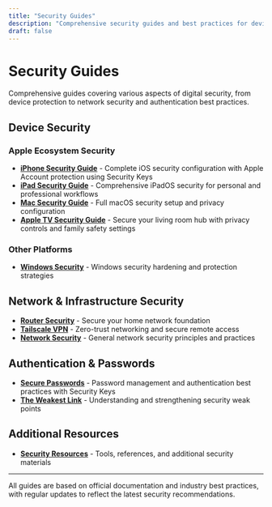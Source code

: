 ```yaml
---
title: "Security Guides"
description: "Comprehensive security guides and best practices for devices, networks, and digital security"
draft: false
---
```


# Security Guides

Comprehensive guides covering various aspects of digital security, from device protection to network security and authentication best practices.

## Device Security

### Apple Ecosystem Security
- **[iPhone Security Guide](./iphone-security/)** - Complete iOS security configuration with Apple Account protection using Security Keys
- **[iPad Security Guide](./ipad-security/)** - Comprehensive iPadOS security for personal and professional workflows  
- **[Mac Security Guide](./mac-security/)** - Full macOS security setup and privacy configuration
- **[Apple TV Security Guide](./apple-tv-security/)** - Secure your living room hub with privacy controls and family safety settings

### Other Platforms
- **[Windows Security](./windows/)** - Windows security hardening and protection strategies

## Network & Infrastructure Security
- **[Router Security](./router/)** - Secure your home network foundation
- **[Tailscale VPN](./tailscale/)** - Zero-trust networking and secure remote access
- **[Network Security](./network/)** - General network security principles and practices

## Authentication & Passwords
- **[Secure Passwords](./secure-passwords/)** - Password management and authentication best practices with Security Keys
- **[The Weakest Link](./weakest-link/)** - Understanding and strengthening security weak points

## Additional Resources
- **[Security Resources](./resources/)** - Tools, references, and additional security materials

---

All guides are based on official documentation and industry best practices, with regular updates to reflect the latest security recommendations.
